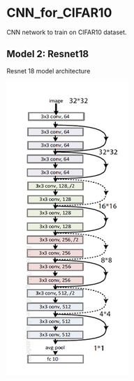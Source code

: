 # CNN_for_CIFAR10
CNN network to train on CIFAR10 dataset.

<h2>Model 2: Resnet18</h2>
Resnet 18 model architecture

![Resnet18Architecture](https://github.com/Shashank-Holla/CNN_for_CIFAR10/blob/master/Resnet18.jpg)
